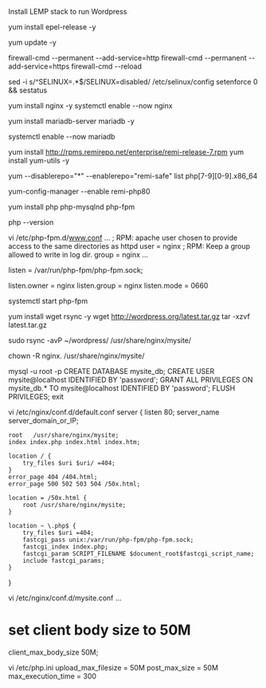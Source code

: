 Install LEMP stack to run Wordpress


yum install epel-release -y

yum update -y

firewall-cmd --permanent --add-service=http
firewall-cmd --permanent --add-service=https
firewall-cmd --reload

sed -i s/^SELINUX=.*$/SELINUX=disabled/ /etc/selinux/config
setenforce 0 && sestatus

yum install nginx -y
systemctl enable --now nginx



yum install mariadb-server mariadb -y

systemctl enable --now mariadb

yum install http://rpms.remirepo.net/enterprise/remi-release-7.rpm
yum install yum-utils -y

yum --disablerepo="*" --enablerepo="remi-safe" list php[7-9][0-9].x86_64

yum-config-manager --enable remi-php80

yum install php php-mysqlnd php-fpm

php --version

vi /etc/php-fpm.d/www.conf
…
; RPM: apache user chosen to provide access to the same directories as httpd
user = nginx
; RPM: Keep a group allowed to write in log dir.
group = nginx
…

listen = /var/run/php-fpm/php-fpm.sock;

listen.owner = nginx
listen.group = nginx
listen.mode = 0660

systemctl start php-fpm


yum install wget rsync -y
wget http://wordpress.org/latest.tar.gz
tar -xzvf latest.tar.gz

sudo rsync -avP ~/wordpress/  /usr/share/nginx/mysite/

chown -R nginx. /usr/share/nginx/mysite/



mysql -u root -p
CREATE DATABASE mysite_db;
CREATE USER mysite@localhost IDENTIFIED BY 'password';
GRANT ALL PRIVILEGES ON mysite_db.* TO mysite@localhost IDENTIFIED BY 'password';
FLUSH PRIVILEGES;
exit



vi /etc/nginx/conf.d/default.conf
server {
    listen       80;
    server_name  server_domain_or_IP;

    root   /usr/share/nginx/mysite;
    index index.php index.html index.htm;

    location / {
        try_files $uri $uri/ =404;
    }
    error_page 404 /404.html;
    error_page 500 502 503 504 /50x.html;

    location = /50x.html {
        root /usr/share/nginx/mysite;
    }

    location ~ \.php$ {
        try_files $uri =404;
        fastcgi_pass unix:/var/run/php-fpm/php-fpm.sock;
        fastcgi_index index.php;
        fastcgi_param SCRIPT_FILENAME $document_root$fastcgi_script_name;
        include fastcgi_params;
    }
}

vi /etc/nginx/conf.d/mysite.conf
...
# set client body size to 50M
client_max_body_size 50M;

vi /etc/php.ini
upload_max_filesize = 50M
post_max_size = 50M
max_execution_time = 300

